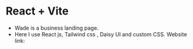 # React + Vite

* Wade is a business landing page.
* Here I use React js, Tailwind css , Daisy UI and custom CSS.
  Website link:
 
